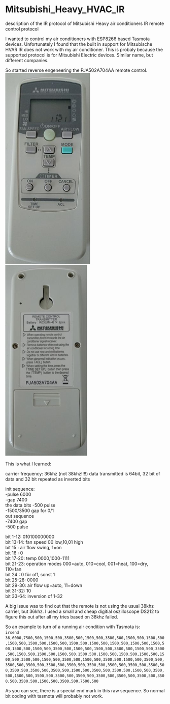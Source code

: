 # Mitsubishi_Heavy_HVAC_IR
description of the IR protocol of Mitsubishi Heavy air conditioners IR remote control protocol

I wanted to control my air conditioners with ESP8266 based Tasmota devices. Unfortunately I found that the built in support for Mitsubische HVAR IR does not work with my air conditioner. This is probaly because the supported protocol is for Mitsubishi Electric devices. Similar name, but different companies. 

So started reverse engeneering the PJA502A704AA remote control.<br/> 
![front picture](https://github.com/joedirium/Mitsubishi_Heavy_HVAC_IR/blob/master/Mitsubishi_remote_PJA502A704AA_front.jpg)
![back picture](https://github.com/joedirium/Mitsubishi_Heavy_HVAC_IR/blob/master/Mitsubishi_remote_PJA502A704AA_back.jpg)

This is what I learned:<br/>

carrier frequency: 36khz (not 38khz!!!!)
data transmitted is 64bit, 32 bit of data and 32 bit repeated as inverted bits

init sequence:<br/>
-pulse 6000<br/>
-gap 7400<br/>
the data bits
-500 pulse<br/>
-1500/3500 gap for 0/1<br/>
out sequence<br/>
-7400 gap<br/>
-500 pulse<br/>

bit  1-12: 010100000000<br/>
bit 13-14: fan speed 00 low,10,01 high<br/>
bit 15   : air flow swing, 1=on<br/>
bit 16   : 0<br/>
bit 17-20: temp 0000,1000-1111<br/>
bit 21-23: operation modes 000=auto, 010=cool, 001=heat, 100=dry, 110=fan<br/>
bit 24   : 0 für off, sonst 1<br/>
bit 25-28: 0000<br/>
bit 29-30: air flow up=auto, 11=down<br/>
bit 31-32: 10<br/>
bit 33-64: inversion of 1-32<br/>

A big issue was to find out that the remote is not using the usual 38khz carrier, but 36khz. I used a small and cheap digitial oszilloscope DS212 to figure this out after all my tries based on 38khz failed. 

So an example to turn of a running air condition with Tasmota is:<br/> 
```irsend 36,6000,7500,500,1500,500,3500,500,1500,500,3500,500,1500,500,1500,500,1500,500,1500,500,1500,500,1500,500,1500,500,1500,500,1500,500,1500,500,1500,500,1500,500,3500,500,1500,500,1500,500,3500,500,1500,500,3500,500,1500,500,1500,500,1500,500,1500,500,1500,500,1500,500,1500,500,1500,500,3500,500,1500,500,3500,500,1500,500,3500,500,1500,500,3500,500,3500,500,3500,500,3500,500,3500,500,3500,500,3500,500,3500,500,3500,500,3500,500,3500,500,3500,500,1500,500,3500,500,3500,500,1500,500,3500,500,1500,500,3500,500,3500,500,3500,500,3500,500,3500,500,3500,500,3500,500,3500,500,1500,500,3500,500,7500,500```

As you can see, there is a special end mark in this raw sequence. So normal bit coding with tasmota will probably not work.
